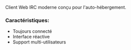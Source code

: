 Client Web IRC moderne conçu pour l'auto-hébergement.

### Caractéristiques:

- Toujours connecté
- Interface réactive
- Support multi-utilisateurs
